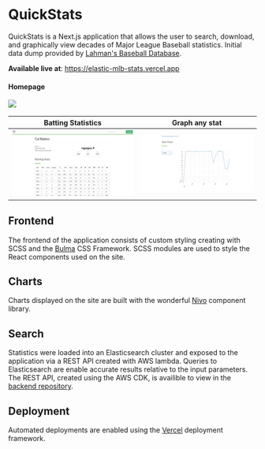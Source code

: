 # QuickStats

QuickStats is a Next.js application that allows the user to search, download, and graphically view decades of Major League Baseball statistics. Initial data dump provided by [Lahman's Baseball Database](http://www.seanlahman.com/baseball-archive/statistics/).

**Available live at**: https://elastic-mlb-stats.vercel.app

#### Homepage

<p float="left">
  <img src="screenshots/home.png" width="600" />
</p>

|          Batting Statistics           |            Graph any stat             |
| :-----------------------------------: | :-----------------------------------: |
| ![](screenshots/cal-ripken-stats.png) | ![](screenshots/cal-ripken-chart.png) |

## Frontend

The frontend of the application consists of custom styling creating with SCSS and the [Bulma](https://bulma.io) CSS Framework. SCSS modules are used to style the React components used on the site.

## Charts

Charts displayed on the site are built with the wonderful [Nivo](https://nivo.rocks) component library.

## Search

Statistics were loaded into an Elasticsearch cluster and exposed to the application via a REST API created with AWS lambda. Queries to Elasticsearch are enable accurate results relative to the input parameters. The REST API, created using the AWS CDK, is availible to view in the [backend repository](https://github.com/billycastelli/MLB-Stats-cdk).

## Deployment

Automated deployments are enabled using the [Vercel](https://vercel.com/) deployment framework.
